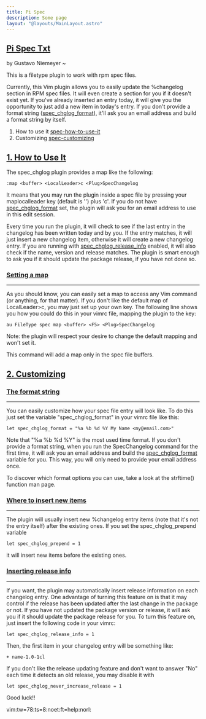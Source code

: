 ```yaml
---
title: Pi Spec
description: Some page
layout: "@layouts/MainLayout.astro"
---
```



## <a id="Nvim" class="section-title" href="#Nvim"> Pi Spec Txt</a> 

by Gustavo Niemeyer ~

This is a filetype plugin to work with rpm spec files.

Currently, this Vim plugin allows you to easily update the %changelog
section in RPM spec files.  It will even create a section for you if it
doesn't exist yet.  If you've already inserted an entry today, it will
give you the opportunity to just add a new item in today's entry.  If you
don't provide a format string ([spec_chglog_format](#spec_chglog_format)), it'll ask you an
email address and build a format string by itself.

1. How to use it	[spec-how-to-use-it](#spec-how-to-use-it)
2. Customizing		[spec-customizing](#spec-customizing)


## <a id="spec-how-to-use-it" class="section-title" href="#spec-how-to-use-it">1. How to Use It</a> 

The spec_chglog plugin provides a map like the following:

	:map <buffer> <LocalLeader>c <Plug>SpecChangelog

It means that you may run the plugin inside a spec file by pressing
your maplocalleader key (default is '\') plus 'c'.  If you do not have
[spec_chglog_format](#spec_chglog_format) set, the plugin will ask you for an email address
to use in this edit session.

Every time you run the plugin, it will check to see if the last entry in the
changelog has been written today and by you.  If the entry matches, it will
just insert a new changelog item, otherwise it will create a new changelog
entry.  If you are running with [spec_chglog_release_info](#spec_chglog_release_info) enabled, it will
also check if the name, version and release matches.  The plugin is smart
enough to ask you if it should update the package release, if you have not
done so.

### <a id="spec-setting-a-map" class="section-title" href="#spec-setting-a-map">Setting a map</a>
-------------

As you should know, you can easily set a map to access any Vim command (or
anything, for that matter).  If you don't like the default map of
LocalLeader>c, you may just set up your own key.  The following line
shows you how you could do this in your vimrc file, mapping the plugin to
the <F5> key:

	au FileType spec map <buffer> <F5> <Plug>SpecChangelog

Note: the plugin will respect your desire to change the default mapping
      and won't set it.

This command will add a map only in the spec file buffers.


## <a id="spec-customizing" class="section-title" href="#spec-customizing">2. Customizing</a> 

### <a id="spec_chglog_format" class="section-title" href="#spec_chglog_format">The format string</a>
-----------------

You can easily customize how your spec file entry will look like.  To do
this just set the variable "spec_chglog_format" in your vimrc file like
this:

	let spec_chglog_format = "%a %b %d %Y My Name <my@email.com>"

Note that "%a %b %d %Y" is the most used time format.  If you don't provide
a format string, when you run the SpecChangelog command for the first
time, it will ask you an email address and build the [spec_chglog_format](#spec_chglog_format)
variable for you.  This way, you will only need to provide your email
address once.

To discover which format options you can use, take a look at the strftime()
function man page.

### <a id="spec_chglog_prepend" class="section-title" href="#spec_chglog_prepend">Where to insert new items</a>
-------------------------

The plugin will usually insert new %changelog entry items (note that it's
not the entry itself) after the existing ones.  If you set the
spec_chglog_prepend variable

	let spec_chglog_prepend = 1

it will insert new items before the existing ones.

### <a id="spec_chglog_release_info" class="section-title" href="#spec_chglog_release_info">Inserting release info</a>
----------------------

If you want, the plugin may automatically insert release information
on each changelog entry.  One advantage of turning this feature on is
that it may control if the release has been updated after the last
change in the package or not.  If you have not updated the package
version or release, it will ask you if it should update the package
release for you.  To turn this feature on, just insert the following
code in your vimrc:

	let spec_chglog_release_info = 1

Then, the first item in your changelog entry will be something like:

	+ name-1.0-1cl

If you don't like the release updating feature and don't want to answer
"No" each time it detects an old release, you may disable it with

	let spec_chglog_never_increase_release = 1


Good luck!!

vim:tw=78:ts=8:noet:ft=help:norl:

